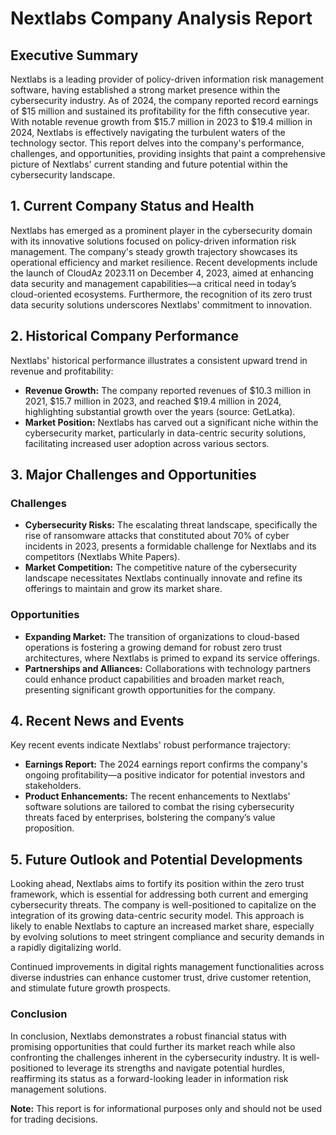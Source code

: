 # Nextlabs Company Analysis Report

## Executive Summary
Nextlabs is a leading provider of policy-driven information risk management software, having established a strong market presence within the cybersecurity industry. As of 2024, the company reported record earnings of $15 million and sustained its profitability for the fifth consecutive year. With notable revenue growth from $15.7 million in 2023 to $19.4 million in 2024, Nextlabs is effectively navigating the turbulent waters of the technology sector. This report delves into the company's performance, challenges, and opportunities, providing insights that paint a comprehensive picture of Nextlabs' current standing and future potential within the cybersecurity landscape.

## 1. Current Company Status and Health
Nextlabs has emerged as a prominent player in the cybersecurity domain with its innovative solutions focused on policy-driven information risk management. The company's steady growth trajectory showcases its operational efficiency and market resilience. Recent developments include the launch of CloudAz 2023.11 on December 4, 2023, aimed at enhancing data security and management capabilities—a critical need in today’s cloud-oriented ecosystems. Furthermore, the recognition of its zero trust data security solutions underscores Nextlabs' commitment to innovation.

## 2. Historical Company Performance
Nextlabs' historical performance illustrates a consistent upward trend in revenue and profitability:
- **Revenue Growth:** The company reported revenues of $10.3 million in 2021, $15.7 million in 2023, and reached $19.4 million in 2024, highlighting substantial growth over the years (source: GetLatka).
- **Market Position:** Nextlabs has carved out a significant niche within the cybersecurity market, particularly in data-centric security solutions, facilitating increased user adoption across various sectors.

## 3. Major Challenges and Opportunities
### Challenges
- **Cybersecurity Risks:** The escalating threat landscape, specifically the rise of ransomware attacks that constituted about 70% of cyber incidents in 2023, presents a formidable challenge for Nextlabs and its competitors (Nextlabs White Papers).
- **Market Competition:** The competitive nature of the cybersecurity landscape necessitates Nextlabs continually innovate and refine its offerings to maintain and grow its market share.

### Opportunities
- **Expanding Market:** The transition of organizations to cloud-based operations is fostering a growing demand for robust zero trust architectures, where Nextlabs is primed to expand its service offerings.
- **Partnerships and Alliances:** Collaborations with technology partners could enhance product capabilities and broaden market reach, presenting significant growth opportunities for the company.

## 4. Recent News and Events
Key recent events indicate Nextlabs' robust performance trajectory:
- **Earnings Report:** The 2024 earnings report confirms the company's ongoing profitability—a positive indicator for potential investors and stakeholders.
- **Product Enhancements:** The recent enhancements to Nextlabs' software solutions are tailored to combat the rising cybersecurity threats faced by enterprises, bolstering the company’s value proposition.

## 5. Future Outlook and Potential Developments
Looking ahead, Nextlabs aims to fortify its position within the zero trust framework, which is essential for addressing both current and emerging cybersecurity threats. The company is well-positioned to capitalize on the integration of its growing data-centric security model. This approach is likely to enable Nextlabs to capture an increased market share, especially by evolving solutions to meet stringent compliance and security demands in a rapidly digitalizing world.

Continued improvements in digital rights management functionalities across diverse industries can enhance customer trust, drive customer retention, and stimulate future growth prospects.

### Conclusion
In conclusion, Nextlabs demonstrates a robust financial status with promising opportunities that could further its market reach while also confronting the challenges inherent in the cybersecurity industry. It is well-positioned to leverage its strengths and navigate potential hurdles, reaffirming its status as a forward-looking leader in information risk management solutions. 

**Note:** This report is for informational purposes only and should not be used for trading decisions.